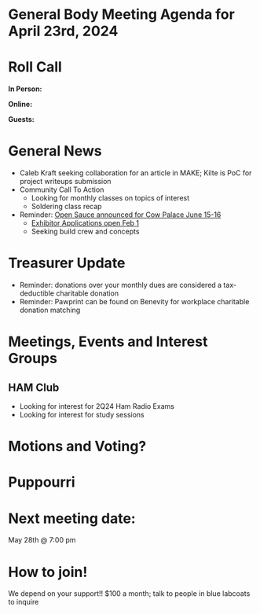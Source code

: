 # General Body Meeting Agenda for April 23rd, 2024
# Roll Call
**In Person:**

**Online:** 

**Guests:** 

# General News
- Caleb Kraft seeking collaboration for an article in MAKE; Kilte is PoC for project writeups submission
- Community Call To Action
  - Looking for monthly classes on topics of interest
  - Soldering class recap
- Reminder: [Open Sauce announced for Cow Palace June 15-16](https://opensauce.live/)
  - [Exhibitor Applications open Feb 1](https://opensauce.live/exhibit-application/)
  - Seeking build crew and concepts

  
# Treasurer Update
- Reminder: donations over your monthly dues are considered a tax-deductible charitable donation
- Reminder: Pawprint can be found on Benevity for workplace charitable donation matching

# Meetings, Events and Interest Groups


## HAM Club
- Looking for interest for 2Q24 Ham Radio Exams
- Looking for interest for study sessions
  
# Motions and Voting?

    
# Puppourri


# Next meeting date:
May 28th @ 7:00 pm

# How to join!
We depend on your support!! $100 a month; talk to people in blue labcoats to inquire
